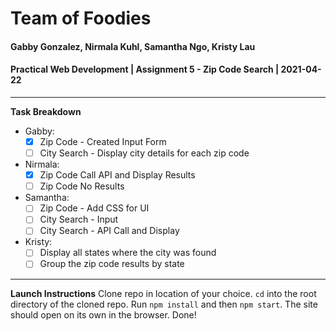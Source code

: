 # Team of Foodies
#### Gabby Gonzalez, Nirmala Kuhl, Samantha Ngo, Kristy Lau
#### Practical Web Development | Assignment 5 - Zip Code Search | 2021-04-22
-----
**Task Breakdown**
- Gabby: 
  - [x] Zip Code - Created Input Form
  - [ ] City Search - Display city details for each zip code
- Nirmala: 
  - [x] Zip Code Call API and Display Results
  - [ ] Zip Code No Results
- Samantha: 
  - [ ] Zip Code - Add CSS for UI
  - [ ] City Search - Input
  - [ ] City Search - API Call and Display
- Kristy: 
  - [ ] Display all states where the city was found
  - [ ] Group the zip code results by state
----
**Launch Instructions**
Clone repo in location of your choice. `cd` into the root directory of the cloned repo. Run `npm install` and then `npm start`. The site should open on its own in the browser. Done!
